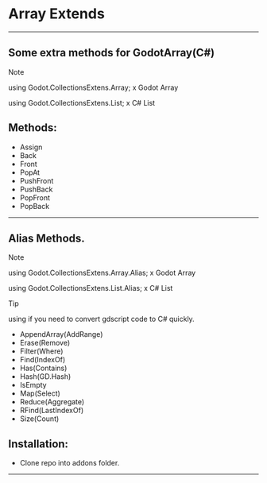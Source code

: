 # Array Extends
-------------------------------------
Some extra methods for GodotArray(C#)
-------------------------------------

> [!NOTE]
>
> using Godot.CollectionsExtens.Array; x Godot Array
>
> using Godot.CollectionsExtens.List; x C# List

## Methods:
- Assign
- Back
- Front
- PopAt
- PushFront
- PushBack
- PopFront
- PopBack
-------------------------------------

## Alias Methods.
> [!NOTE]
>
> using Godot.CollectionsExtens.Array.Alias; x Godot Array
>
> using Godot.CollectionsExtens.List.Alias; x C# List

> [!TIP]
> using if you need to convert gdscript code to C# quickly.

- AppendArray(AddRange)
- Erase(Remove)
- Filter(Where)
- Find(IndexOf)
- Has(Contains)
- Hash(GD.Hash)
- IsEmpty
- Map(Select)
- Reduce(Aggregate)
- RFind(LastIndexOf)
- Size(Count)

## Installation:
- Clone repo into addons folder.
-------------------------------------
